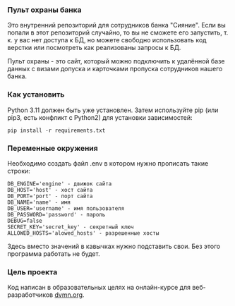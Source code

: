 ### Пульт охраны банка

Это внутренний репозиторий для сотрудников банка "Сияние". Если вы попали в этот репозиторий случайно, то вы не сможете его запустить, т. к. у вас нет доступа к БД, но можете свободно использовать код верстки или посмотреть как реализованы запросы к БД.

Пульт охраны - это сайт, который можно подключить к удалённой базе данных с визами допуска и карточками пропуска сотрудников нашего банка.

### Как установить


Python 3.11 должен быть уже установлен. Затем используйте pip (или pip3, есть конфликт с Python2) для установки зависимостей:

```
pip install -r requirements.txt
```

### Переменные окружения
Необходимо создать файл .env в котором нужно прописать такие строки:
```
DB_ENGINE='engine' - движок сайта
DB_HOST='host' - хост сайта
DB_PORT='port' - порт сайта
DB_NAME='name' - имя 
DB_USER='username' - имя пользователя
DB_PASSWORD='password' - пароль
DEBUG=false
SECRET_KEY='secret_key' - секретный ключ
ALLOWED_HOSTS='alowed_hosts' - разрешенные хосты
```
Здесь вместо значений в кавычках нужно подставить свои. Без этого программа работать не будет.

### Цель проекта
Код написан в образовательных целях на онлайн-курсе для веб-разработчиков [dvmn.org]("https://dvmn.org/modules/").